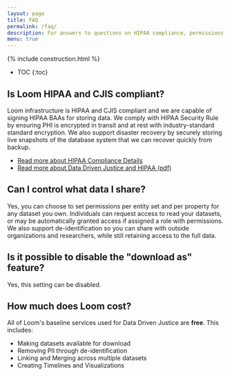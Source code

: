 ```yaml
---
layout: page
title: FAQ
permalink: /faq/
description: For answers to questions on HIPAA compliance, permissions, pricing, and other commonly asked questions.
menu: true
---
```


{% include construction.html %}

* TOC
{:toc}

## Is Loom HIPAA and CJIS compliant?

Loom infrastructure is HIPAA and CJIS compliant and we are capable of signing HIPAA BAAs for storing data. We comply with HIPAA Security Rule by ensuring PHI is encrypted in transit and at rest with industry-standard standard encryption. We also support disaster recovery by securely storing live snapshots of the database system that we can recover quickly from backup.

* [Read more about HIPAA Compliance Details](/info/hipaa/)
* [Read more about Data Driven Justice and HIPAA (pdf)](http://www.naco.org/sites/default/files/documents/DDJ%20HIPPA%20FAQs.pdf)

## Can I control what data I share?

Yes, you can choose to set permissions per entity set and per property for any dataset you own. Individuals can request access to read your datasets, or may be automatically granted access if assigned a role with permissions. We also support de-identification so you can share with outside organizations and researchers, while still retaining access to the full data.

## Is it possible to disable the "download as" feature?
Yes, this setting can be disabled.

## How much does Loom cost?
All of Loom's baseline services used for Data Driven Justice are **free**. This includes:
* Making datasets available for download
* Removing PII through de-identification
* Linking and Merging across multiple datasets
* Creating Timelines and Visualizations
